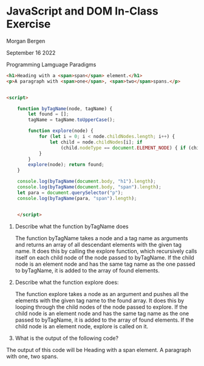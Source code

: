 # JavaScript and DOM In-Class Exercise 

Morgan Bergen

September 16 2022

Programming Lamguage Paradigms



```html
<h1>Heading with a <span>span</span> element.</h1>
<p>A paragraph with <span>one</span>, <span>two</span>spans.</p>


<script>

    function byTagName(node, tagName) {
        let found = [];
        tagName = tagName.toUpperCase();

        function explore(node) {
            for (let i = 0; i < node.childNodes.length; i++) {
                let child = node.childNodes[i]; if
                    (child.nodeType == document.ELEMENT_NODE) { if (child.nodeName == tagName) found.push(child); explore(child); }
            }
        }
        explore(node); return found;
    }

    console.log(byTagName(document.body, "h1").length);
    console.log(byTagName(document.body, "span").length);
    let para = document.querySelector("p");
    console.log(byTagName(para, "span").length);


    </script>
```


1. Describe what the function byTagName does

    The function byTagName takes a node and a tag name as arguments and returns an array of all descendant elements with the given tag name. It does this by calling the explore function, which recursively calls itself on each child node of the node passed to byTagName. If the child node is an element node and has the same tag name as the one passed to byTagName, it is added to the array of found elements. 
        
2. Describe what the function explore does: 

    The function explore takes a node as an argument and pushes all the elements with the given tag name to the found array. It does this by looping through the child nodes of the node passed to explore. If the child node is an element node and has the same tag name as the one passed to byTagName, it is added to the array of found elements. If the child node is an element node, explore is called on it. 

3. What is the output of the following code?
    
The output of this code will be Heading with a span element.  A paragraph with one, two spans.


